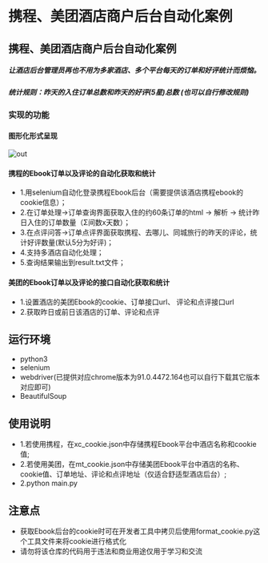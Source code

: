 # 携程、美团酒店商户后台自动化案例
## 携程、美团酒店商户后台自动化案例
##### 让酒店后台管理员再也不用为多家酒店、多个平台每天的订单和好评统计而烦恼。
##### 统计规则：昨天的入住订单总数和昨天的好评(5星)总数 (也可以自行修改规则)

### 实现的功能
#### 图形化形式呈现
![out](https://user-images.githubusercontent.com/31677476/128104868-ffcdda24-adbe-4f36-b613-d0fad1a06d93.PNG)

#### 携程的Ebook订单以及评论的自动化获取和统计
- 1.用selenium自动化登录携程Ebook后台（需要提供该酒店携程ebook的cookie信息）；
- 2.在订单处理->订单查询界面获取入住的约60条订单的html -> 解析 -> 统计昨日入住的订单数量（Σ间数x天数）；
- 3.在点评问答->订单点评界面获取携程、去哪儿、同城旅行的昨天的评论，统计好评数量(默认5分为好评)；
- 4.支持多酒店自动化处理；
- 5.查询结果输出到result.txt文件；

#### 美团的Ebook订单以及评论的接口自动化获取和统计
- 1.设置酒店的美团Ebook的cookie、订单接口url、 评论和点评接口url
- 2.获取昨日或前日该酒店的订单、评论和点评

## 运行环境
+ python3
+ selenium
+ webdriver(已提供对应chrome版本为91.0.4472.164也可以自行下载其它版本对应即可)
+ BeautifulSoup

## 使用说明
 + 1.若使用携程，在xc_cookie.json中存储携程Ebook平台中酒店名称和cookie值;
 + 2.若使用美团，在mt_cookie.json中存储美团Ebook平台中酒店的名称、cookie值、订单地址、评论和点评地址（仅适合舒适型酒店后台）;
 + 2.python main.py

## 注意点
- 获取Ebook后台的cookie时可在开发者工具中拷贝后使用format_cookie.py这个工具文件来将cookie进行格式化
- 请勿将该仓库的代码用于违法和商业用途仅用于学习和交流
